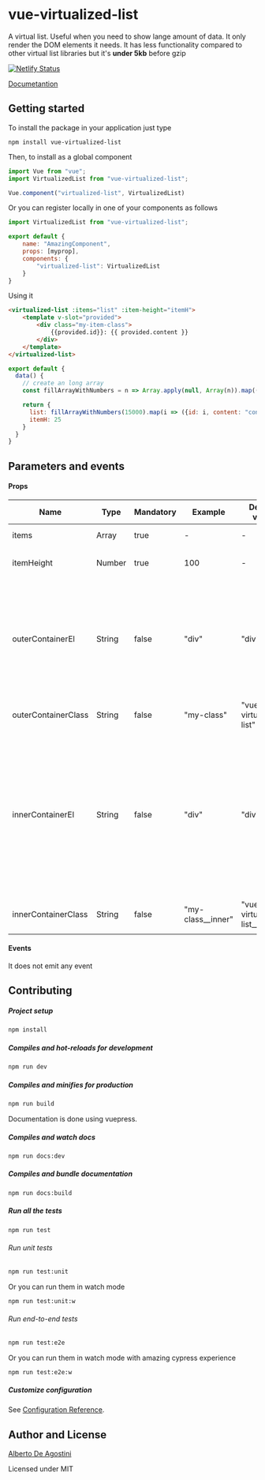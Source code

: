 # vue-virtualized-list

A virtual list. Useful when you need to show lange amount of data.
It only render the DOM elements it needs.
It has less functionality compared to other virtual list libraries but it's **under 5kb** before gzip

[![Netlify Status](https://api.netlify.com/api/v1/badges/2e0807f3-0bda-4804-94ec-b63aef0e4834/deploy-status)](https://app.netlify.com/sites/vue-virtualized-list/deploys)

[Documetantion](https://vue-virtualized-list.netlify.com)


## Getting started

To install the package in your application just type
```
npm install vue-virtualized-list
```

Then, to install as a global component
``` javascript
import Vue from "vue";
import VirtualizedList from "vue-virtualized-list";

Vue.component("virtualized-list", VirtualizedList)
```

Or you can register locally in one of your components as follows
``` javascript
import VirtualizedList from "vue-virtualized-list";

export default {
    name: "AmazingComponent",
    props: [myprop],
    components: {
        "virtualized-list": VirtualizedList
    }
}
```

Using it
``` html
<virtualized-list :items="list" :item-height="itemH">
    <template v-slot="provided">
        <div class="my-item-class">
            {{provided.id}}: {{ provided.content }}
        </div>
    </template>
</virtualized-list>
```
``` javascript
export default {
  data() {
    // create an long array
    const fillArrayWithNumbers = n => Array.apply(null, Array(n)).map((x, i) => i);

    return {
      list: fillArrayWithNumbers(15000).map(i => ({id: i, content: "content-" + i})),
      itemH: 25
    }
  }
}
```


## Parameters and events

#### Props

| Name                | Type   | Mandatory | Example           | Default value                  | Description                     |
|---------------------|--------|-----------|-------------------|--------------------------------|--------------------------------|
| items               | Array  | true      |    -              |       -                        | The list of items               |
| itemHeight          | Number | true      | 100               |       -                        | The height of each item (in px) |
| outerContainerEl    | String | false     | "div"             |     "div"                      | The type of the outer element (no matter the element, some css properties are necessary, e.g. `display: block`)  |
| outerContainerClass | String | false     | "my-class"        | "vue-virtualized-list"         | Class of the outer element      |
| innerContainerEl    | String | false     | "div"             |     "div"                      | The type of the inner element, the scrollable one (no matter the element, some css properties are necessary, e.g. `display: block` and `position: relative`) |
| innerContainerClass | String | false     | "my-class__inner" | "vue-virtualized-list__scroll" | Class of the inner element      |
|                     |        |           |                   |                                |                                 |

#### Events

It does not emit any event


## Contributing

##### Project setup
```bash
npm install
```
##### Compiles and hot-reloads for development
```bash
npm run dev
```
##### Compiles and minifies for production
```bash
npm run build
```
Documentation is done using vuepress.
##### Compiles and watch docs
```bash
npm run docs:dev
```
##### Compiles and bundle documentation
```bash
npm run docs:build
```
##### Run all the tests
```bash
npm run test
```
###### Run unit tests
```bash
npm run test:unit
```
Or you can run them in watch mode
```bash
npm run test:unit:w
```
###### Run end-to-end tests
```bash
npm run test:e2e
```
Or you can run them in watch mode with amazing cypress experience
```bash
npm run test:e2e:w
```
##### Customize configuration
See [Configuration Reference](https://cli.vuejs.org/config/).

## Author and License

[Alberto De Agostini](https://twitter.com/albertodeago88)

Licensed under MIT 
